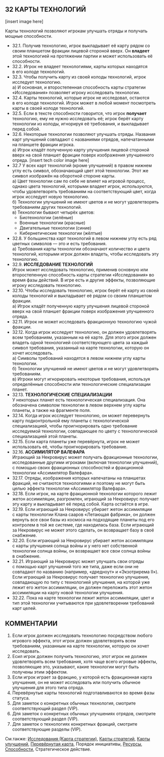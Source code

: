 32 КАРТЫ ТЕХНОЛОГИЙ
---
[insert image here]

Карты технологий позволяют игрокам улучшать отряды и получать мощные способности.
* 32.1. Получив технологию, игрок выкладывает её карту рядом со своим планшетом фракции лицевой стороной вверх. Он **владеет** этой технологией на протяжении партии и может использовать её способности.
* 32.2. Игрок не владеет технологиями, карты которых находятся в его колоде технологий.
* 32.3. Чтобы получить карту из своей колоды технологий, игрок исследует технологию.  
  а) И основная, и второстепенная способность карты стратегии «Исследования» позволяет игроку исследовать технологии.
* 32.4. Карты технологий, которые игрок не исследовал, остаются в его колоде технологий. Игрок может в любой момент посмотреть карты в своей колоде технологий.
* 32.5. Если в тексте способности говорится, что игрок **получает** технологию, ему не нужно исследовать её; игрок берёт карту технологии из колоды, игнорируя её требования, и выкладывает перед собой.
* 32.6. Некоторые технологии позволяют улучшать отряды. Названия карт улучшений совпадают с названиями отрядов, напечатанными на планшете фракции игрока.  
  а) Игрок кладёт полученную карту улучшения лицевой стороной вверх на свой планшет фракции поверх изображения улучшенного отряда.
  [insert tech color image here]
* 32.7 У всех карт технологий (кроме улучшений) в правом нижнем углу есть символ, обозначающий цвет этой технологии. Этот же символ изображён на оборотной стороне карты.  
  а) Цвет технологии сам по себе не влияет на игровой процесс, однако цвета технологий, которыми владеет игрок, используются, чтобы удовлетворять требованиям на соответствующий цвет, когда игрок исследует новую технологию.  
  б) Технологии улучшений не имеют цветов и не могут удовлетворять требованиям других технологий.  
  в) Технологии бывают четырёх цветов:  
    * Биотехнологии (зелёные)  
    * Военные технологии (красные)
    * Двигательные технологии (синие)
    * Кибернетические технологии (жёлтые)
* 32.8. У большинства карт технологий в левом нижнем углу есть ряд цветных символов — это и есть требования.  
  а) Требования карты технологии обозначают количество и цвета технологий, которыми игрок должен владеть, чтобы исследовать эту технологию.
* 32.9. **ИССЛЕДОВАНИЕ ТЕХНОЛОГИЙ**  
Игрок может исследовать технологию, применив основную или второстепенную способность карты стратегии «Исследования» во время фазы действий. В игре есть и другие эффекты, позволяющие игроку исследовать технологию.
* 32.10. Чтобы исследовать технологию, игрок берёт её карту из своей колоды технологий и выкладывает её рядом со своим планшетом фракции.  
  а) Игрок кладёт полученную карту улучшения лицевой стороной вверх на свой планшет фракции поверх изображения улучшенного отряда.
* 32.11. Игрок не может исследовать фракционную технологию чужой фракции.
* 32.12. Когда игрок исследует технологию, он должен удовлетворять всем требованиям, указанным на её карте. Для этого игрок должен владеть одной технологией соответствующего цвета за каждый символ требования, указанный на карте технологии, которую он хочет исследовать.  
  а) Символы требований находятся в левом нижнем углу карты технологии.  
  б) Технологии улучшений не имеют цветов и не могут удовлетворять требованиям.  
  в) Игроки могут игнорировать некоторые требования, используя определённые способности или технологические специализации планет.
* 32.13. **ТЕХНОЛОГИЧЕСКИЕ СПЕЦИАЛИЗАЦИИ**  
У некоторых планет есть технологическая специализация. Она обозначена символом технологии в левом верхнем углу карты планеты, а также на фрагменте поля.
* 32.14. Когда игрок исследует технологию, он может перевернуть карту подконтрольной ему планеты с технологической специализацией, чтобы проигнорировать одно требование исследуемой технологии, совпадающее по цвету с технологической специализацией этой планеты.
* 32.15. Если карта планеты уже перевёрнута, игрок не может использовать её, чтобы проигнорировать требование.
* 32.16. **АССИМИЛЯТОР ВАЛЕФАРА**  
Играющий за Некровирус может получать фракционные технологии, исследованные другими игроками (включая технологии улучшений), с помощью своих фракционных 
способностей и фракционной технологии «Ассимилятор Валефара».
* 32.17. Отряды, изображения которых напечатаны на планшетах фракций, не считаются технологиями и поэтому не могут быть целью эффекта технологии «Ассимилятор Валефара».
* 32.18. Если игрок, на карте фракционной технологии которого лежит жетон ассимиляции, разгромлен, играющий за Некровирус получает эту карту и выкладывает её перед собой. Карта остаётся в игре.
* 32.19. Если играющий за Некровирус убирает жетон ассимиляции с карты технологии Клана сааров «Летающая фабрика», он должен вернуть все свои базы из космоса на подходящие планеты под его контролем в той же системе, где находилась база. Если играющий за Некровирус не может этого сделать, он возвращает базу в своё снабжение.
* 32.20. Если играющий за Некровирус убирает жетон ассимиляции с карты улучшения солнца войны и у него нет собственной технологии солнца войны, он возвращает все свои солнца войны в снабжение.
* 32.21. Играющий за Некровирус может улучшать свои отряды с помощью карт улучшений того же типа, даже если они не совпадают по названию (например, «дредноут» и «Экзотрирема II»). Если играющий за Некровирус получает технологию улучшения, совпадающую по типу с технологией улучшения, на которой уже лежит его жетон ассимиляции, он должен переложить этот жетон ассимиляции на карту новой технологии улучшения.
* 32.22. Пока на карте технологии лежит жетон ассимиляции, цвет и тип этой технологии учитываются при удовлетворении требований карт целей.

КОММЕНТАРИИ
---
1) Если игрок должен исследовать технологию посредством любого игрового эффекта, этот игрок должен удовлетворять всем требованиям, указанным на карте технологии, которую он хочет исследовать.
2) Есил игрок должен получить технологию, этот игрок не должен удовлетворять всем требования, хотя чаще всего игровые эффекты, позволяющие это, указывают, какие технологии могут быть получены этим эффектом.
3) Если игрок играет за фракцию, у которой есть фракционная карта улучшения, он не может исследовать или получить обычное улучшения для этого типа отряда.
4) Перевёрнутые карты технологий подготавливаются во время фазы статуса.
5) Для заметок о конкретных обычных технология, смотрите соответствующий раздел (VIP).
6) Для заметок о конкретных обычных улучшениях отрядов, смотрите соответствующий раздел (VIP).
7) Для заметок о технологиях конкретных фракций, смотрите соответствующие разделы (VIP).

См.также: [Исследования (Карта стратегии)](technology_sc.md), [Карты стратегий](strategy_cards.md), [Карты улучшений](unit_upgrades.md), [Перевёрнутая карта](exhausted.md), Порядок инициативы, [Ресурсы](resources.md), [Способности](abilities.md), Стратегическое действие.
